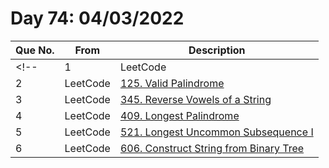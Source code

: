 # Day 74: 04/03/2022

| Que No. | From | Description |
| --- | --- | --- |
<!-- | 1 | LeetCode | []() | -->
| 2 | LeetCode | [125. Valid Palindrome](https://leetcode.com/problems/valid-palindrome/) |
| 3 | LeetCode | [345. Reverse Vowels of a String](https://leetcode.com/problems/reverse-vowels-of-a-string/) |
| 4 | LeetCode | [409. Longest Palindrome](https://leetcode.com/problems/longest-palindrome/) |
| 5 | LeetCode | [521. Longest Uncommon Subsequence I](https://leetcode.com/problems/longest-uncommon-subsequence-i/) |
| 6 | LeetCode | [606. Construct String from Binary Tree](https://leetcode.com/problems/construct-string-from-binary-tree/) |
